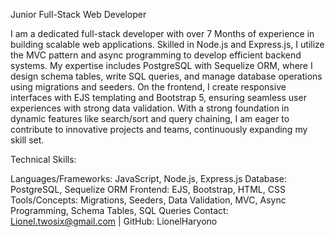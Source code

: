 Junior Full-Stack Web Developer

I am a dedicated full-stack developer with over 7 Months of experience in building scalable web applications. Skilled in Node.js and Express.js, I utilize the MVC pattern and async programming to develop efficient backend systems. My expertise includes PostgreSQL with Sequelize ORM, where I design schema tables, write SQL queries, and manage database operations using migrations and seeders. On the frontend, I create responsive interfaces with EJS templating and Bootstrap 5, ensuring seamless user experiences with strong data validation. With a strong foundation in dynamic features like search/sort and query chaining, I am eager to contribute to innovative projects and teams, continuously expanding my skill set.

Technical Skills:

Languages/Frameworks: JavaScript, Node.js, Express.js
Database: PostgreSQL, Sequelize ORM
Frontend: EJS, Bootstrap, HTML, CSS
Tools/Concepts: Migrations, Seeders, Data Validation, MVC, Async Programming, Schema Tables, SQL Queries
Contact: Lionel.twosix@gmail.com | GitHub: LionelHaryono

<!--
**LionelHaryono/LionelHaryono** is a ✨ _special_ ✨ repository because its `README.md` (this file) appears on your GitHub profile.

Here are some ideas to get you started:

- 🔭 I’m currently working on ...
- 🌱 I’m currently learning ...
- 👯 I’m looking to collaborate on ...
- 🤔 I’m looking for help with ...
- 💬 Ask me about ...
- 📫 How to reach me: ...
- 😄 Pronouns: ...
- ⚡ Fun fact: ...
-->
